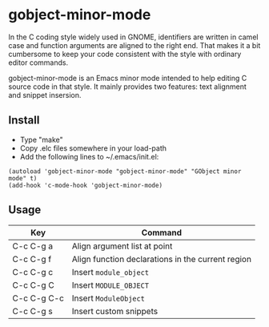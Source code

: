 gobject-minor-mode
======

In the C coding style widely used in GNOME, identifiers are written in
camel case and function arguments are aligned to the right end.  That
makes it a bit cumbersome to keep your code consistent with the style
with ordinary editor commands.

gobject-minor-mode is an Emacs minor mode intended to help editing C
source code in that style.  It mainly provides two features: text
alignment and snippet insersion.

Install
------

* Type "make"
* Copy .elc files somewhere in your load-path
* Add the following lines to ~/.emacs/init.el:

```
(autoload 'gobject-minor-mode "gobject-minor-mode" "GObject minor mode" t)
(add-hook 'c-mode-hook 'gobject-minor-mode)
```

Usage
------

| Key         | Command                                           |
--------------|---------------------------------------------------|
| C-c C-g a   | Align argument list at point                      |
| C-c C-g f   | Align function declarations in the current region |
| C-c C-g c   | Insert ```module_object```                        |
| C-c C-g C   | Insert ```MODULE_OBJECT```                        |
| C-c C-g C-c | Insert ```ModuleObject```                         |
| C-c C-g s   | Insert custom snippets                            |

